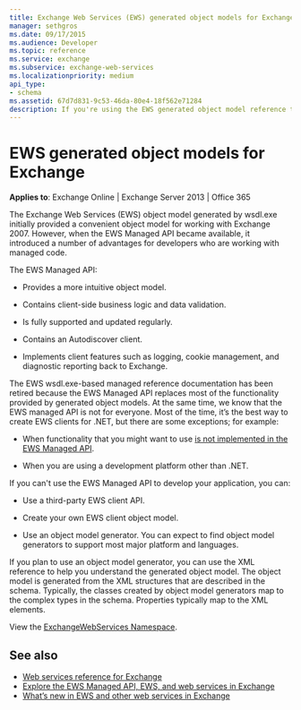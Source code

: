 ```yaml
---
title: Exchange Web Services (EWS) generated object models for Exchange
manager: sethgros
ms.date: 09/17/2015
ms.audience: Developer
ms.topic: reference
ms.service: exchange
ms.subservice: exchange-web-services
ms.localizationpriority: medium
api_type:
- schema
ms.assetid: 67d7d831-9c53-46da-80e4-18f562e71284
description: If you're using the EWS generated object model reference to develop applications for Exchange, find out about other options for EWS development.
---
```


# EWS generated object models for Exchange

**Applies to**: Exchange Online | Exchange Server 2013 | Office 365

The Exchange Web Services (EWS) object model generated by wsdl.exe initially provided a convenient object model for working with Exchange 2007. However, when the EWS Managed API became available, it introduced a number of advantages for developers who are working with managed code. 

The EWS Managed API:

- Provides a more intuitive object model.

- Contains client-side business logic and data validation.

- Is fully supported and updated regularly.

- Contains an Autodiscover client.

- Implements client features such as logging, cookie management, and diagnostic reporting back to Exchange.

The EWS wsdl.exe-based managed reference documentation has been retired because the EWS Managed API replaces most of the functionality provided by generated object models. At the same time, we know that the EWS managed API is not for everyone. Most of the time, it’s the best way to create EWS clients for .NET, but there are some exceptions; for example:

- When functionality that you might want to use [is not implemented in the EWS Managed API](../exchange-web-services/web-service-api-feature-availability-in-exchange-and-the-ews-managed-api.md#bk_apifeatures).

- When you are using a development platform other than .NET.

If you can't use the EWS Managed API to develop your application, you can:

- Use a third-party EWS client API.

- Create your own EWS client object model.

- Use an object model generator. You can expect to find object model generators to support most major platform and languages.

If you plan to use an object model generator, you can use the XML reference to help you understand the generated object model. The object model is generated from the XML structures that are described in the schema. Typically, the classes created by object model generators map to the complex types in the schema. Properties typically map to the XML elements.

View the [ExchangeWebServices Namespace](/dotnet/api/exchangewebservices?view=exchange-ews-proxy).

## See also

- [Web services reference for Exchange](web-services-reference-for-exchange.md)
- [Explore the EWS Managed API, EWS, and web services in Exchange](../exchange-web-services/explore-the-ews-managed-api-ews-and-web-services-in-exchange.md)
- [What’s new in EWS and other web services in Exchange](../exchange-web-services/whats-new-in-ews-and-other-web-services-in-exchange.md)

